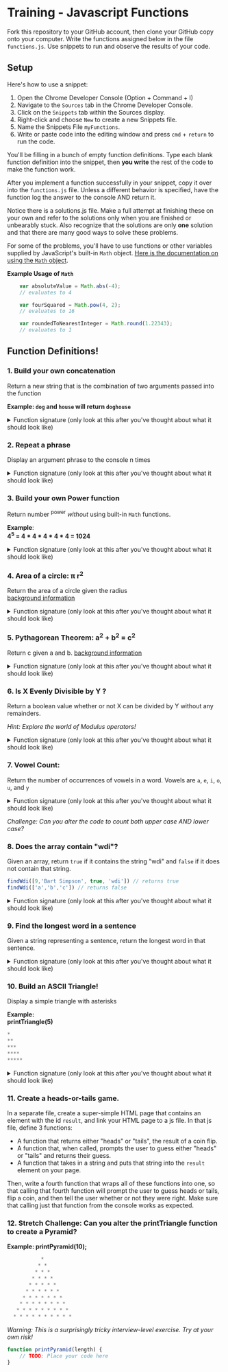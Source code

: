 # Training - Javascript Functions

Fork this repository to your GitHub account, then clone your GitHub copy onto your computer. Write the functions assigned below in the file `functions.js`. Use snippets to run and observe the results of your code.

## Setup

Here's how to use a snippet:

1. Open the Chrome Developer Console (Option + Command + I)
1. Navigate to the `Sources` tab in the Chrome Developer Console.
2. Click on the `Snippets` tab within the Sources display.
3. Right-click and choose `New` to create a new Snippets file.
4. Name the Snippets File `myFunctions`.
4. Write or paste code into the editing window and press `cmd` + `return` to run the code.

You'll be filling in a bunch of empty function definitions. Type each blank function definition into the snippet, then **you write** the rest of the code to make the function work.

After you implement a function successfully in your snippet, copy it over into the `functions.js` file.  Unless a different behavior is specified, have the function log the answer to the console AND return it.

Notice there is a solutions.js file. Make a full attempt at finishing these on your own and refer to the solutions only when you are finished or unbearably stuck. Also recognize that the solutions are only **one** solution and that there are many good ways to solve these problems.

For some of the problems, you'll have to use functions or other variables supplied by JavaScript's built-in `Math` object.  [Here is the documentation on using the `Math` object](https://developer.mozilla.org/en-US/docs/Web/JavaScript/Reference/Global_Objects/Math).

**Example Usage of `Math`**
```javascript
	var absoluteValue = Math.abs(-4);
	// evaluates to 4

	var fourSquared = Math.pow(4, 2);
	// evaluates to 16

	var roundedToNearestInteger = Math.round(1.22343);
	// evaluates to 1
```


<!--## Deliverable

When you wrap up work, edit this README to include your name, a link to the original repository, and a 3-5 sentence reflection on completing this assignment. Example:

> I was a able to complete all of the mathematical functions, but the string related functions were difficult for me. I spoke with the evening TA and she helped me solve the ASCII triangle function. I'm still feeling iffy on writing my own loops.

Push your updates to GitHub and add a link to the repo to the "My Work" section of your website!
-->
## Function Definitions!


### 1.  Build your own concatenation
Return a new string that is the combination of two arguments passed into the function

**Example: `dog` and `house` will return `doghouse`**
<details>
<summary>Function signature (only look at this after you've thought about what it should look like)</summary>

  ```javascript
  function combineWords(word1, word2) {
  	// TODO: Place your code here
  }
  var result = combineWords('dog', 'house');
  console.log(result);
  // displays 'doghouse'
  ```

</details>

### 2.  Repeat a phrase
Display an argument phrase to the console n times
<details>
<summary>Function signature (only look at this after you've thought about what it should look like)</summary>

```javascript
function repeatPhrase(phrase, n) {
	// TODO: Place your code here
}

repeatPhrase("Hello", 5);
// displays
// Hello
// Hello
// Hello
// Hello
// Hello
```

</details>

### 3.  Build your own Power function
Return number <sup>power</sup> *without* using built-in `Math` functions.

**Example**:   
**4<sup>5</sup> = 4 \* 4 \* 4 \* 4 \* 4 = 1024**
<details>
<summary>Function signature (only look at this after you've thought about what it should look like)</summary>

```javascript
function toTheNthPower(number, power) {
	// TODO: Place your code here		
}

var result = toTheNthPower(4, 5);
console.log(result);
// displays 1024
```

</details>

### 4. Area of a circle:  &pi; r<sup>2</sup>
Return the area of a circle given the radius  
[background information](http://www.mathgoodies.com/lessons/vol2/circle_area.html)

<details>
<summary>Function signature (only look at this after you've thought about what it should look like)</summary>

```javascript
function areaOfACircle(radius) {
	// TODO: Place your code here
}

var result = areaOfACircle(2);
console.log(result);
// displays approximately 12.57
```

</details>

### 5.  Pythagorean Theorem: a<sup>2</sup> + b<sup>2</sup> = c<sup>2</sup>
Return c given a and b.
[background information](https://en.wikipedia.org/wiki/Pythagorean_theorem)

<details>
<summary>Function signature (only look at this after you've thought about what it should look like)</summary>

```javascript
function pythagoreanTheorem(a, b) {
	// TODO: Place your code here
}

var result = pythagoreanTheorem(3, 4);
console.log(result);
// should display 5;
```

</details>

###  6. Is X Evenly Divisible by Y ?
Return a boolean value whether or not X can be divided by Y without any remainders.  

*Hint: Explore the world of Modulus operators!*

<details>
<summary>Function signature (only look at this after you've thought about what it should look like)</summary>

```javascript
function isXEvenlyDivisibleByY(x, y) {
	// TODO: Place your code here
}

var result = isXEvenlyDivisibleByY(99, 3);
console.log(result);
// displays true
```

</details>

### 7.  Vowel Count:
Return the number of occurrences of vowels in a word.
Vowels are `a`, `e`, `i`, `o`, `u`, and `y`

<details>
<summary>Function signature (only look at this after you've thought about what it should look like)</summary>

```javascript
function countVowels(word) {
	// TODO: Place your code here
}

var result = countVowels("stealing");
console.log(result);
// displays 3
```

</details>

*Challenge: Can you alter the code to count both upper case AND lower case?*

### 8. Does the array contain "wdi"?
Given an array, return `true` if it contains the string "wdi" and `false` if it does not contain that string.

```javascript
findWdi([9,'Bart Simpson', true, 'wdi']) // returns true
findWdi(['a','b','c']) // returns false
```

<details>
<summary>Function signature (only look at this after you've thought about what it should look like)</summary>

```javascript

	function findWdi(arr){
		// TODO: Place your code here
	}

```

</details>

### 9. Find the longest word in a sentence
Given a string representing a sentence, return the longest word in that sentence.

<details>
<summary>Function signature (only look at this after you've thought about what it should look like)</summary>

```javascript
findLongestWord("The rain in Spain falls mainly on the plain"); // => "mainly"
findLongestWord("abcdefghijkl"); // => "abcdefghijkl"
```

```javascript
function findLongestWord(sentence) {
    // TODO: Place your code here
}
```

</details>

### 10. Build an ASCII Triangle!
Display a simple triangle with asterisks

**Example:   
printTriangle(5)**

```javascript
*
**
***
****
*****
```

<details>
<summary>Function signature (only look at this after you've thought about what it should look like)</summary>

```javascript
function printTriangle(length) {
	// TODO: Place your code here
}

printTriangle(3);
// displays
// *
// **
// ***
```

</details>

### 11. Create a heads-or-tails game.
In a separate file, create a super-simple HTML page that contains an element with the id `result`, and link your HTML page to a js file. In that js file, define 3 functions:
* A function that returns either "heads" or "tails", the result of a coin flip.
* A function that, when called, prompts the user to guess either "heads" or "tails" and returns their guess.
* A function that takes in a string and puts that string into the `result` element on your page.

Then, write a fourth function that wraps all of these functions into one, so that calling that fourth function will prompt the user to guess heads or tails, flip a coin, and then tell the user whether or not they were right. Make sure that calling just that function from the console works as expected.

### 12. Stretch Challenge: Can you alter the printTriangle function to create a Pyramid?
**Example:  printPyramid(10);**

```javascript
           *
          * *
         * * *
        * * * *
       * * * * *
      * * * * * *
     * * * * * * *
    * * * * * * * *
   * * * * * * * * *
  * * * * * * * * * *
```

*Warning: This is a surprisingly tricky interview-level exercise.  Try at your own risk!*

```javascript
function printPyramid(length) {
	// TODO: Place your code here
}
```
